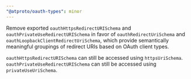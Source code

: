 ```yaml
---
"@atproto/oauth-types": minor
---
```


Remove exported `oauthHttpsRedirectURISchema` and `oauthPrivateUseRedirectURISchema` in favor of `oauthRedirectUriSchema` and `oauthLoopbackClientRedirectUriSchema`, which provide semantically meaningful groupings of redirect URIs based on OAuth client types.

`oauthHttpsRedirectURISchema` can still be accessed using `httpsUriSchema`.
`oauthPrivateUseRedirectURISchema` can still be accessed using `privateUseUriSchema`.


